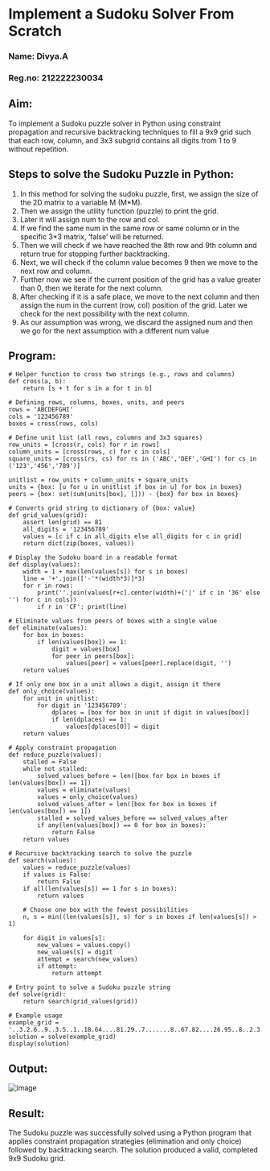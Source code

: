 # Implement a Sudoku Solver From Scratch

### Name: Divya.A
### Reg.no: 212222230034

## Aim:
To implement a Sudoku puzzle solver in Python using constraint propagation and recursive backtracking techniques to fill a 9x9 grid such that each row, column, and 3x3 subgrid contains all digits from 1 to 9 without repetition.

## Steps to solve the Sudoku Puzzle in Python:
<ol>
  <li>In this method for solving the sudoku puzzle, first, we assign the size of the 2D matrix to a variable M (M*M).</li>
 <li>Then we assign the utility function (puzzle) to print the grid.</li>
<li>Later it will assign num to the row and col.</li>
<li>If we find the same num in the same row or same column or in the specific 3*3 matrix, ‘false’ will be returned.</li>
<li>Then we will check if we have reached the 8th row and 9th column and return true for stopping further backtracking.</li>
<li>Next, we will check if the column value becomes 9 then we move to the next row and column.</li>
<li>Further now we see if the current position of the grid has a value greater than 0, then we iterate for the next column.</li>
<li>After checking if it is a safe place, we move to the next column and then assign the num in the current (row, col) position of the grid. Later we check for the next possibility with the next column.</li>
<li>As our assumption was wrong, we discard the assigned num and then we go for the next assumption with a different num value</li>
</ol>

## Program:
```
# Helper function to cross two strings (e.g., rows and columns)
def cross(a, b):
    return [s + t for s in a for t in b]

# Defining rows, columns, boxes, units, and peers
rows = 'ABCDEFGHI'
cols = '123456789'
boxes = cross(rows, cols)

# Define unit list (all rows, columns and 3x3 squares)
row_units = [cross(r, cols) for r in rows]
column_units = [cross(rows, c) for c in cols]
square_units = [cross(rs, cs) for rs in ('ABC','DEF','GHI') for cs in ('123','456','789')]

unitlist = row_units + column_units + square_units
units = {box: [u for u in unitlist if box in u] for box in boxes}
peers = {box: set(sum(units[box], [])) - {box} for box in boxes}

# Converts grid string to dictionary of {box: value}
def grid_values(grid):
    assert len(grid) == 81
    all_digits = '123456789'
    values = [c if c in all_digits else all_digits for c in grid]
    return dict(zip(boxes, values))

# Display the Sudoku board in a readable format
def display(values):
    width = 1 + max(len(values[s]) for s in boxes)
    line = '+'.join(['-'*(width*3)]*3)
    for r in rows:
        print(''.join(values[r+c].center(width)+('|' if c in '36' else '') for c in cols))
        if r in 'CF': print(line)

# Eliminate values from peers of boxes with a single value
def eliminate(values):
    for box in boxes:
        if len(values[box]) == 1:
            digit = values[box]
            for peer in peers[box]:
                values[peer] = values[peer].replace(digit, '')
    return values

# If only one box in a unit allows a digit, assign it there
def only_choice(values):
    for unit in unitlist:
        for digit in '123456789':
            dplaces = [box for box in unit if digit in values[box]]
            if len(dplaces) == 1:
                values[dplaces[0]] = digit
    return values

# Apply constraint propagation
def reduce_puzzle(values):
    stalled = False
    while not stalled:
        solved_values_before = len([box for box in boxes if len(values[box]) == 1])
        values = eliminate(values)
        values = only_choice(values)
        solved_values_after = len([box for box in boxes if len(values[box]) == 1])
        stalled = solved_values_before == solved_values_after
        if any(len(values[box]) == 0 for box in boxes):
            return False
    return values

# Recursive backtracking search to solve the puzzle
def search(values):
    values = reduce_puzzle(values)
    if values is False:
        return False
    if all(len(values[s]) == 1 for s in boxes):
        return values

    # Choose one box with the fewest possibilities
    n, s = min((len(values[s]), s) for s in boxes if len(values[s]) > 1)

    for digit in values[s]:
        new_values = values.copy()
        new_values[s] = digit
        attempt = search(new_values)
        if attempt:
            return attempt

# Entry point to solve a Sudoku puzzle string
def solve(grid):
    return search(grid_values(grid))

# Example usage
example_grid = '..3.2.6..9..3.5..1..18.64....81.29..7.......8..67.82....26.95..8..2.3..9..5.1.3..'
solution = solve(example_grid)
display(solution)
```

## Output:
![image](https://github.com/user-attachments/assets/5739cd7c-c874-4df6-9fcf-939091a933d1)

## Result:
The Sudoku puzzle was successfully solved using a Python program that applies constraint propagation strategies (elimination and only choice) followed by backtracking search. The solution produced a valid, completed 9x9 Sudoku grid.

